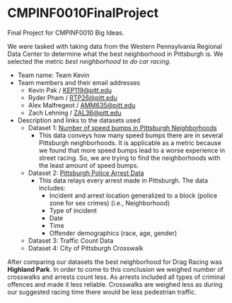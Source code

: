 # CMPINF0010FinalProject
Final Project for CMPINF0010 Big Ideas.

We were tasked with taking data from the Western Pennsylvania Regional Data Center to determine what the best neighborhood in Pittsburgh is. We selected the metric *best neighborhood to do car racing.*


- Team name: Team Kevin
- Team members and their email addresses
  - Kevin Pak / KEP119@pitt.edu
  - Ryder Pham / RTP26@pitt.edu
  - Alex Malfregeot / AMM635@pitt.edu
  - Zach Lehning / ZAL36@pitt.edu
- Description and links to the datasets used
  - Dataset 1: [Number of speed bumps in Pittsburgh Neighborhoods](https://data.wprdc.org/dataset/city-of-pittsburgh-speed-humps)
    - This data conveys how many speed bumps there are in several Pittsburgh neighborhoods. It is applicable as a metric because we found that more speed bumps lead to a worse experience in street racing. So, we are trying to find the neighborhoods with the least amount of speed bumps.
  - Dataset 2: [Pittsburgh Police Arrest Data](https://data.wprdc.org/dataset/d809c36f-28fe-40e6-a33e-796f15c66a69/resource/e554650d-f48f-49b2-88f3-e19878a1c245/download/arrest-data-dictionary.xlsx)
    - This data relays every arrest made in Pittsburgh. The data includes:
      - Incident and arrest location generalized to a block (police zone for sex crimes) (i.e., Neighborhood)
      - Type of incident
      - Date
      - Time
      - Offender demographics (race, age, gender)
  - Dataset 3: Traffic Count Data
  - Dataset 4: City of Pittsburgh Crosswalk

After comparing our datasets the best neighborhood for Drag Racing was **Highland Park**. In order to come to this conclusion we weighed number of crosswalks and arrests count less. As arrests included all types of criminal offences and made it less reliable. Crosswalks are weighed less as during our suggested racing time there would be less pedestrian traffic.
